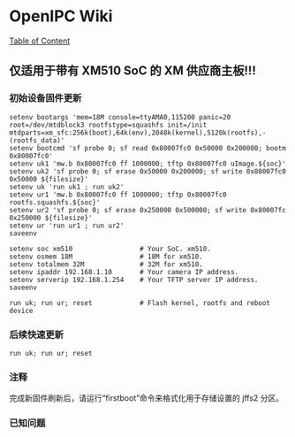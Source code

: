 # OpenIPC Wiki
[Table of Content](../README.md)

仅适用于带有 XM510 SoC 的 XM 供应商主板!!! 
-------------------------------------------

### 初始设备固件更新

```
setenv bootargs 'mem=18M console=ttyAMA0,115200 panic=20 root=/dev/mtdblock3 rootfstype=squashfs init=/init mtdparts=xm_sfc:256k(boot),64k(env),2048k(kernel),5120k(rootfs),-(rootfs_data)'
setenv bootcmd 'sf probe 0; sf read 0x80007fc0 0x50000 0x200000; bootm 0x80007fc0'
setenv uk1 'mw.b 0x80007fc0 ff 1000000; tftp 0x80007fc0 uImage.${soc}'
setenv uk2 'sf probe 0; sf erase 0x50000 0x200000; sf write 0x80007fc0 0x50000 ${filesize}'
setenv uk 'run uk1 ; run uk2'
setenv ur1 'mw.b 0x80007fc0 ff 1000000; tftp 0x80007fc0 rootfs.squashfs.${soc}'
setenv ur2 'sf probe 0; sf erase 0x250000 0x500000; sf write 0x80007fc 0x250000 ${filesize}'
setenv ur 'run ur1 ; run ur2'
saveenv

setenv soc xm510                 # Your SoC. xm510.
setenv osmem 18M                 # 18M for xm510.
setenv totalmem 32M              # 32M for xm510.
setenv ipaddr 192.168.1.10       # Your camera IP address.
setenv serverip 192.168.1.254    # Your TFTP server IP address.
saveenv

run uk; run ur; reset            # Flash kernel, rootfs and reboot device
```

### 后续快速更新

```
run uk; run ur; reset
```

### 注释

完成新固件刷新后，请运行“firstboot”命令来格式化用于存储设置的 jffs2 分区。

### 已知问题

